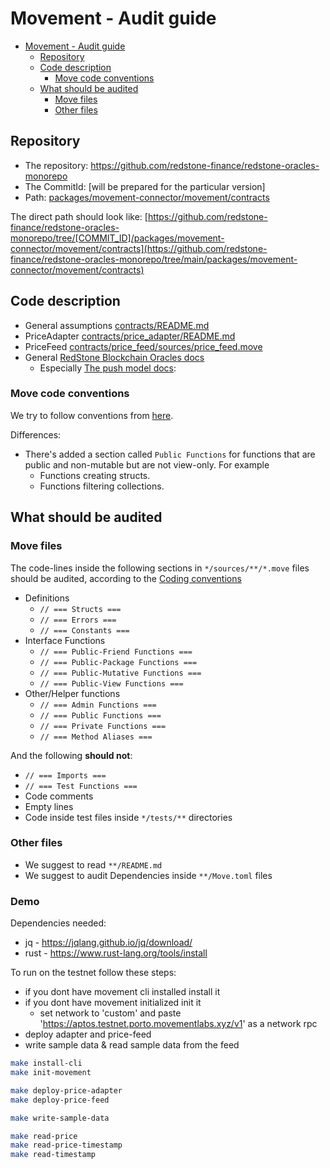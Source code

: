 # Movement - Audit guide

<!-- TOC -->
* [Movement - Audit guide](#movement---audit-guide)
  * [Repository](#repository)
  * [Code description](#code-description)
    * [Move code conventions](#move-code-conventions)
  * [What should be audited](#what-should-be-audited)
    * [Move files](#move-files)
    * [Other files](#other-files)
<!-- TOC -->

## Repository

* The repository: https://github.com/redstone-finance/redstone-oracles-monorepo
* The CommitId: [will be prepared for the particular version]
* Path: [packages/movement-connector/movement/contracts](./contracts)

The direct path should look like:
[https://github.com/redstone-finance/redstone-oracles-monorepo/tree/[COMMIT_ID]/packages/movement-connector/movement/contracts](https://github.com/redstone-finance/redstone-oracles-monorepo/tree/main/packages/movement-connector/movement/contracts)

## Code description

* General assumptions [contracts/README.md](./contracts/README.md)
* PriceAdapter [contracts/price_adapter/README.md](./contracts/price_adapter/README.md)
* PriceFeed [contracts/price_feed/sources/price_feed.move](./contracts/price_feed/sources/price_feed.move)
* General [RedStone Blockchain Oracles docs](https://docs.redstone.finance/docs/get-started/data-formatting-processing/)
  * Especially [The push model docs](https://docs.redstone.finance/docs/get-started/models/redstone-push/):

### Move code conventions
We try to follow conventions from [here](https://aptos.dev/en/build/smart-contracts/book/coding-conventions).

Differences:
* There's added a section called `Public Functions` for functions that are public and non-mutable but are not view-only.
  For example
  * Functions creating structs.
  * Functions filtering collections.

## What should be audited

### Move files

The code-lines inside the following sections in `*/sources/**/*.move` files should be audited,
according to the [Coding conventions](https://aptos.dev/en/build/smart-contracts/book/coding-conventions)
* Definitions
  * `// === Structs ===`
  * `// === Errors ===`
  * `// === Constants ===`
* Interface Functions
  * `// === Public-Friend Functions ===`
  * `// === Public-Package Functions ===`
  * `// === Public-Mutative Functions ===`
  * `// === Public-View Functions ===`
* Other/Helper functions
  * `// === Admin Functions ===`
  * `// === Public Functions ===`
  * `// === Private Functions ===`
  * `// === Method Aliases ===`

And the following **should not**:

* `// === Imports ===`
* `// === Test Functions ===`
* Code comments
* Empty lines
* Code inside test files inside `*/tests/**` directories

### Other files

* We suggest to read `**/README.md`
* We suggest to audit Dependencies inside `**/Move.toml` files


### Demo

Dependencies needed:
* jq - https://jqlang.github.io/jq/download/
* rust - https://www.rust-lang.org/tools/install

To run on the testnet follow these steps:
* if you dont have movement cli installed install it
* if you dont have movement initialized init it
  * set network to 'custom' and paste 'https://aptos.testnet.porto.movementlabs.xyz/v1' as a network rpc
* deploy adapter and price-feed
* write sample data & read sample data from the feed
```sh
make install-cli
make init-movement

make deploy-price-adapter
make deploy-price-feed

make write-sample-data

make read-price
make read-price-timestamp
make read-timestamp
```
